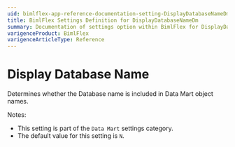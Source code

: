 ```yaml
---
uid: bimlflex-app-reference-documentation-setting-DisplayDatabaseNameDm
title: BimlFlex Settings Definition for DisplayDatabaseNameDm
summary: Documentation of settings option within BimlFlex for DisplayDatabaseNameDm
varigenceProduct: BimlFlex
varigenceArticleType: Reference
---
```


# Display Database Name

Determines whether the Database name is included in Data Mart object names.

Notes:

* This setting is part of the `Data Mart` settings category.
* The default value for this setting is `N`.
